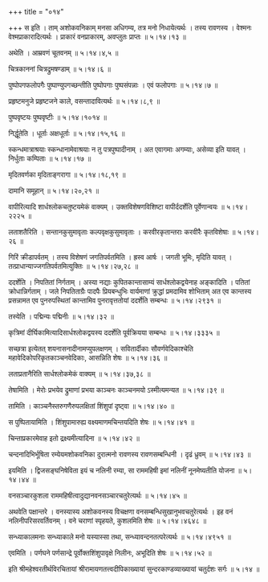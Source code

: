 +++
title = "०१४"

+++
स इति । ताम् अशोकवनिकाम् मनसा अधिगम्य, तत्र मनो निधायेत्यर्थः । तस्य रावणस्य । वेश्मनः वेश्मप्राकारादित्यर्थः । प्राकारं वनप्राकारम्, अवप्लुतः प्राप्तः  ॥  ५।१४।१३  ॥   

  

अथेति । आम्रवणं चूतवनम्  ॥  ५।१४।४,५  ॥   

  

चित्रकाननां चित्रद्रुमषण्डाम्  ॥  ५।१४।६  ॥   

  

पुष्पोपगफलोपगैः पुष्पाण्युपगच्छन्तीति पुष्पोपगाः पुष्पसंपन्नाः । एवं फलोपगाः  ॥  ५।१४।७  ॥   

  

प्रहृष्टमनुजे प्रहृष्टजने काले, वसन्तादावित्यर्थः  ॥  ५।१४।८,९  ॥   

  

पुष्पवृष्टयः पुष्पवृष्टीः  ॥  ५।१४।१०१४  ॥   

  

निर्द्धूतेति । धूर्ताः अक्षधूर्ताः  ॥  ५।१४।१५,१६  ॥   

  

स्कन्धमात्राश्रयाः स्कन्धानामेवाश्रयाः न तु पत्रपुष्पादीनाम् । अत एवागमाः अगम्याः, असेव्या इति यावत् । निर्धुताः कम्पिताः  ॥  ५।१४।१७  ॥   

  

मृदितवर्णका मृदिताङ्गरागा  ॥  ५।१४।१८,१९  ॥   

  

दामानि समूहान्  ॥  ५।१४।२०,२१  ॥   

  

वापीरित्यादि शार्धश्लोकचतुष्टयमेकं वाक्यम् । उक्तविशेषणविशिष्टा वापीर्ददर्शेति पूर्वेणान्वयः  ॥  ५।१४।२२२५  ॥   

  

लताशतैरिति । सन्तानकुसुमावृताः कल्पवृक्षकुसुमावृताः । करवीरकृतान्तराः करवीरैः कृतविशेषाः  ॥  ५।१४।२६  ॥   

  

गिरिं क्रीडापर्वतम् । तस्य विशेषणं जगतिपर्वतमिति । ह्रस्व आर्षः । जगती भूमिः, मृदिति यावत् । तत्प्राधान्याज्जगतिपर्वतमित्युक्तिः  ॥  ५।१४।२७,२८  ॥   

  

ददर्शेति । निपतितां निर्गताम् । अस्या नद्याः कुपितकान्तासाम्यं सार्धश्लोकद्वयेनाह अङ्कादिति । पतितां क्रोधान्निर्गताम् । जले निपतिताग्रैः पादपैः प्रियबन्धुभिः वार्यमाणां क्रुद्धां प्रमदामिव शोभिताम् अत एव कान्तस्य प्रसन्नामत एव पुनरुपस्थितां कान्तामिव पुनरावृत्ततोयां ददर्शेति सम्बन्धः  ॥  ५।१४।२९३१  ॥   

  

तस्येति । पद्मिन्यः पद्मिनीः  ॥  ५।१४।३२  ॥   

  

कृत्रिमां दीर्घिकामित्यादिसार्धश्लोकद्वयस्य ददर्शेति पूर्वक्रियया सम्बन्धः  ॥  ५।१४।३३३५  ॥   

  

सच्छत्रा इत्येतत् शयनासनादीनामप्युपलक्षणम् । सवितार्दीकाः सौवर्णवेदिकाश्चेति महावेदिकोपरिकृतकाञ्चनवेदिकाः, आसन्निति शेषः  ॥  ५।१४।३६  ॥   

  

लताप्रतानैरिति सार्धश्लोकमेकं वाक्यम्  ॥  ५।१४।३७,३८  ॥   

  

तेषामिति । मेरोः प्रभयेव द्रुमाणां प्रभया काञ्चनः काञ्चनमयो ऽस्मीत्यमन्यत  ॥  ५।१४।३९  ॥   

  

तामिति । काञ्चनैस्तरुगणैरुपलक्षितां शिंशुपां दृष्ट्वा  ॥  ५।१४।४०  ॥   

  

स पुष्पितायामिति । शिंशुपामारुह्य वक्ष्यमाणमचिन्तयदिति शेषः  ॥  ५।१४।४१  ॥   

  

चिन्ताप्रकारमेवाह इतो द्रक्ष्यमीत्यादिना  ॥  ५।१४।४२  ॥   

  

चन्दनादिभिर्भूषिता रम्येयमशोकवनिका दुरात्मनो रावणस्य रावणसम्बन्धिनी । दृढं ध्रुवम्  ॥  ५।१४।४३  ॥   

  

इयमिति । द्विजसङ्घनिषेविता इयं च नलिनी रम्या, सा राममहिषी इमां नलिनीं नूनमेष्यतीति योजना  ॥  ५।१४।४४  ॥   

  

वनसञ्चारकुशला राममहिषीत्वादुद्यानवनसञ्चारचतुरेत्यर्थः  ॥  ५।१४।४५  ॥   

  

अथवेति पक्षान्तरे । वनस्यास्य अशोकवनस्य विचक्षणा वनसम्बन्धिसुखानुभवचतुरेत्यर्थः । इह वनं नलिनीपरिसरवर्तिवनम् । वने चराणां स्पृहयते, कुशलमिति शेषः  ॥  ५।१४।४६४८  ॥   

  

सन्ध्याकालमनाः सन्ध्याकाले मनो यस्यास्सा तथा, सन्ध्यावन्दनतत्परेत्यर्थः  ॥  ५।१४।४९५१  ॥   

  

एवमिति । पर्णघने पर्णसान्द्रे पूर्वोक्तशिंशुपावृक्षे निलीनः, अभूदिति शेषः  ॥  ५।१४।५२  ॥   

  

इति श्रीमहेश्वरतीर्थविरचितायां श्रीरामायणतत्त्वदीपिकाख्यायां सुन्दरकाण्डव्याख्यायां चतुर्दशः सर्गः  ॥  ५।१४  ॥   

  

